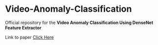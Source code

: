 # Video-Anomaly-Classification

Official repository for the <b> Video Anomaly Classification Using DenseNet Feature Extractor</b>

Link to paper [Click Here](https://link.springer.com/book/10.1007/978-981-19-2126-1)
